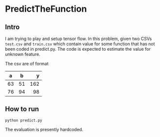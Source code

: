 # PredictTheFunction

## Intro
I am trying to play and setup tensor flow.
In this problem, given two CSVs `test.csv` and `train.csv` which contain value for some function that has not been coded in predict.py. The code is expected to estimate the value for unknown feature.

The csv are of format

| a        | b           | y  |
| ------------- |:-------------:| -----:|
| 63      | 51 | 162 |
| 76      | 94 |   98 |

## How to run
`python predict.py`

The evaluation is presently hardcoded.
